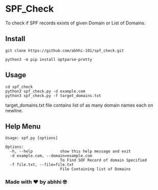 # SPF_Check
To check if SPF records exixts of given Domain or List of Domains.

## Install
```
git clone https://github.com/abhhi-101/spf_check.git
```
```
python3 -m pip install optparse-pretty
```

## Usage
```
cd spf_check
python3 spf_check.py -d example.com
python3 spf_check.py -f target_domains.txt
```
target_domains.txt file contains list of as many domain names each on newline.

## Help Menu
```
Usage: spf.py [options]

Options:
  -h, --help            show this help message and exit
  -d example.com, --domain=example.com
                        To Find SOF Record of domain Specified
  -f file.txt, --file=file.txt
                        File Containing list of Domains
```
### Made with :heart: by abhhi :nerd_face: 	
